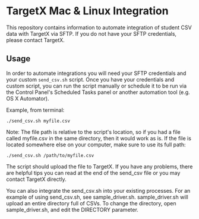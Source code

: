 # TargetX Mac & Linux Integration

This repository contains information to automate integration of student CSV data with TargetX via SFTP.  If you do not have your SFTP credentials, please contact TargetX.

## Usage

In order to automate integrations you will need your SFTP credentials and your custom `send_csv.sh` script.
Once you have your credentials and custom script, you can run the script manually or schedule it to be run via the Control
Panel's Scheduled Tasks panel or another automation tool (e.g. OS X Automator).

Example, from terminal:
```
./send_csv.sh myfile.csv
```

Note:  The file path is relative to the script's location, so if you had a
 file called myfile.csv in the same directory, then it would work as is.
 If the file is located somewhere else on your computer, make sure to use its full path:
 ```
 ./send_csv.sh /path/to/myfile.csv
```

The script should upload the file to
TargetX. If you have any problems, there are helpful tips you can read at
the end of the send_csv file or you may contact TargetX directly.

You can also integrate the send_csv.sh into your existing processes. For an
example of using send_csv.sh, see sample_driver.sh. sample_driver.sh will
upload an entire directory full of CSVs. To change the directory, open
sample_driver.sh, and edit the DIRECTORY parameter.
